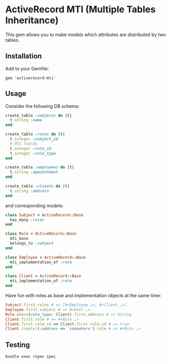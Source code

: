 # ActiveRecord MTI (Multiple Tables Inheritance)

This gem allows you to make models which attributes are distributed by two tables.

## Installation

Add to your Gemfile:

```gem 'activerecord-mti'```

## Usage

Consider the following DB schema:

```ruby
create_table :subjects do |t|
  t.string :name
end

create_table :roles do |t|
  t.integer :subject_id
  # MTI fields
  t.integer :role_id
  t.integer :role_type
end

create_table :employees do |t|
  t.string :appointment
end

create_table :clients do |t|
  t.string :address
end
```

and corresponding models: 

```ruby
class Subject < ActiveRecord::Base
  has_many :roles
end

class Role < ActiveRecord::Base
  mti_base  
  belongs_to :subject
end

class Employee < ActiveRecord::Base
  mti_implementation_of :role
end

class Client < ActiveRecord::Base
  mti_implementation_of :role
end
```

Have fun with roles as base and implementation objects at the same time:

```ruby
Subject.first.roles # => [#<Employee …>, #<Client …>]
Employee.first.subject # => #<User …>
Role.where(role_type: Client).first.address # => String
Client.first.role # => #<Role …>
Client.first.role_id == Client.first.role.id # => true
Client.create!(:address => 'somewhere').role # => #<Role …>
```

## Testing

```bundle exec rspec spec```
